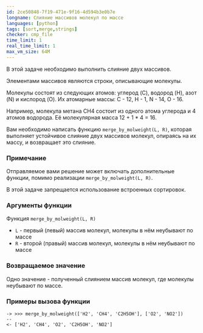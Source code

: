 ```yaml
---
id: 2ce50848-7f19-471e-9f16-4d594b3e0b7e
longname: Слияние массивов молекул по массе
languages: [python]
tags: [sort,merge,strings]
checker: cmp_file
time_limit: 1
real_time_limit: 1
max_vm_size: 64M
---
```


В этой задаче необходимо выполнить слияние двух массивов.

Элементами массивов являются строки, описывающие молекулы.

Молекулы состоят из следующих атомов: углерод (C), водород (H), азот (N) и кислород (O).
Их атомарные массы: С - 12, H - 1, N - 14, O - 16.

Например, молекула метана CH4 состоит из одного атома углерода и 4 атомов водорода.
Её молекулярная масса 12 + 1 \* 4 = 16.

Вам необходимо написать функцию `merge_by_molweight(L, R)`, которая выполняет устойчивое слияние двух массивов молекул, опираясь на их массу, и возвращает это слияние.

### Примечание

Отправляемое вами решение может включать дополнительные функции, помимо реализации `merge_by_molweight(L, R)`.

В этой задаче запрещается использование встроенных сортировок.

### Аргументы функции

Функция `merge_by_molweight(L, R)`

- `L` - первый (левый) массив молекул, молекулы в нём неубывают по массе
- `R` - второй (правый) массив молекул, молекулы в нём неубывают по массе

### Возвращаемое значение

Одно значение - полученный слиянием массив молекул, где молекулы неубывают по массе.

### Примеры вызова функции

```
-> >>> merge_by_molweight(['H2', 'CH4', 'C2H5OH'], ['O2', 'NO2'])
--
<- ['H2', 'CH4', 'O2', 'C2H5OH', 'NO2']
```
